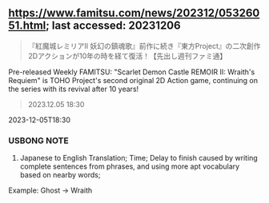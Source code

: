 ## https://www.famitsu.com/news/202312/05326051.html; last accessed: 20231206

> 『紅魔城レミリアII 妖幻の鎮魂歌』前作に続き『東方Project』の二次創作2Dアクションが10年の時を経て復活！【先出し週刊ファミ通】

Pre-released Weekly FAMITSU: "Scarlet  Demon Castle REMOIR II: Wraith's Requiem" is TOHO Project's second original 2D Action game, continuing on the series with its revival after 10 years! 

> 2023.12.05 18:30

2023-12-05T18:30

### USBONG NOTE

1) Japanese to English Translation; Time; Delay to finish caused by writing complete sentences from phrases,
and using more apt vocabulary based on nearby words;

Example: Ghost -> Wraith

